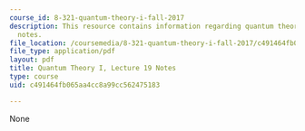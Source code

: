 ```yaml
---
course_id: 8-321-quantum-theory-i-fall-2017
description: This resource contains information regarding quantum theory I, lecture
  notes.
file_location: /coursemedia/8-321-quantum-theory-i-fall-2017/c491464fb065aa4cc8a99cc562475183_MIT8_321F17_lec19.pdf
file_type: application/pdf
layout: pdf
title: Quantum Theory I, Lecture 19 Notes
type: course
uid: c491464fb065aa4cc8a99cc562475183

---
```

None